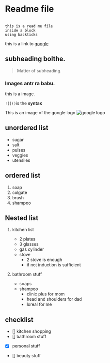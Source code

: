 # Readme file

```

this is a read me file
inside a block
using backticks

```

this is a link to [google](https://www.google.com)

## subheading bolthe.
> Matter of subheading.

### Images antr ra babu.

this is a image.

` ![]() `is the **syntax**

This is an image of the google logo ![google logo](https://www.google.com/images/branding/googlelogo/2x/googlelogo_color_272x92dp.png)


## unordered list
+ sugar
+ salt
+ pulses
+ veggies
+ utensiles

## ordered list
1. soap
2. colgate
3. brush
4. shampoo

## Nested list
1. kitchen list
   - 2 plates
   - 3 glasses
   - gas cylinder
   - stove
       - 2 stove is enough
       - if not induction is sufficient
    
  2. bathroom stuff
      - soaps
      - shampoo
          - clinic plus for mom
          - head and shoulders for dad
          - loreal for me
       

## checklist
- [] kitchen shopping
- [] bathroom stuff 
- [x] personal stuff
- [] beauty stuff
